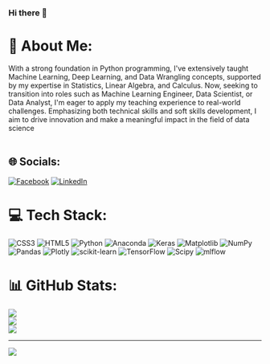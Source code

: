 ### Hi there 👋

# 💫 About Me:
With a strong foundation in Python programming, I've extensively taught Machine Learning, Deep Learning, and Data Wrangling concepts, supported by my expertise in Statistics, Linear Algebra, and Calculus. Now, seeking to transition into roles such as Machine Learning Engineer, Data Scientist, or Data Analyst, I'm eager to apply my teaching experience to real-world challenges. Emphasizing both technical skills and soft skills development, I aim to drive innovation and make a meaningful impact in the field of data science<br><br>


## 🌐 Socials:
[![Facebook](https://img.shields.io/badge/Facebook-%231877F2.svg?logo=Facebook&logoColor=white)](https://facebook.com/nawabro@yahoo.com) [![LinkedIn](https://img.shields.io/badge/LinkedIn-%230077B5.svg?logo=linkedin&logoColor=white)](https://linkedin.com/in/nawabro@yahoo.com) 

# 💻 Tech Stack:
![CSS3](https://img.shields.io/badge/css3-%231572B6.svg?style=for-the-badge&logo=css3&logoColor=white) ![HTML5](https://img.shields.io/badge/html5-%23E34F26.svg?style=for-the-badge&logo=html5&logoColor=white) ![Python](https://img.shields.io/badge/python-3670A0?style=for-the-badge&logo=python&logoColor=ffdd54) ![Anaconda](https://img.shields.io/badge/Anaconda-%2344A833.svg?style=for-the-badge&logo=anaconda&logoColor=white) ![Keras](https://img.shields.io/badge/Keras-%23D00000.svg?style=for-the-badge&logo=Keras&logoColor=white) ![Matplotlib](https://img.shields.io/badge/Matplotlib-%23ffffff.svg?style=for-the-badge&logo=Matplotlib&logoColor=black) ![NumPy](https://img.shields.io/badge/numpy-%23013243.svg?style=for-the-badge&logo=numpy&logoColor=white) ![Pandas](https://img.shields.io/badge/pandas-%23150458.svg?style=for-the-badge&logo=pandas&logoColor=white) ![Plotly](https://img.shields.io/badge/Plotly-%233F4F75.svg?style=for-the-badge&logo=plotly&logoColor=white) ![scikit-learn](https://img.shields.io/badge/scikit--learn-%23F7931E.svg?style=for-the-badge&logo=scikit-learn&logoColor=white) ![TensorFlow](https://img.shields.io/badge/TensorFlow-%23FF6F00.svg?style=for-the-badge&logo=TensorFlow&logoColor=white) ![Scipy](https://img.shields.io/badge/SciPy-%230C55A5.svg?style=for-the-badge&logo=scipy&logoColor=%white) ![mlflow](https://img.shields.io/badge/mlflow-%23d9ead3.svg?style=for-the-badge&logo=numpy&logoColor=blue)
# 📊 GitHub Stats:
![](https://github-readme-stats.vercel.app/api?username=nawabro&theme=dark&hide_border=false&include_all_commits=false&count_private=false)<br/>
![](https://github-readme-streak-stats.herokuapp.com/?user=nawabro&theme=dark&hide_border=false)<br/>
![](https://github-readme-stats.vercel.app/api/top-langs/?username=nawabro&theme=dark&hide_border=false&include_all_commits=false&count_private=false&layout=compact)

---
[![](https://visitcount.itsvg.in/api?id=nawabro&icon=0&color=0)](https://visitcount.itsvg.in)

<!-- Proudly created with GPRM ( https://gprm.itsvg.in ) -->
